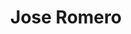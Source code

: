 ---
type: docs
title: "Jose Romero"
description: Student
since_to: "Since March 2025"
card_img:
  - IMG_0241.JPG
---